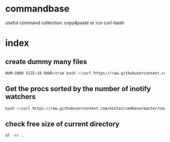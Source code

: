 # commandbase
useful command collection. copy&amp;paste or run curl-bash

# index

## create dummy many files

```bash
NUM=1000 SIZE=10 RAND=true bash <(curl https://raw.githubusercontent.com/ozota1/cmdbase/master/create-dummy-files.sh)
```

## Get the procs sorted by the number of inotify watchers
```bash
bash <(curl https://raw.githubusercontent.com/ozota1/cmdbase/master/count-inotify-watcher.sh)
```

## check free size of current directory
```bash
df -kh .
```
